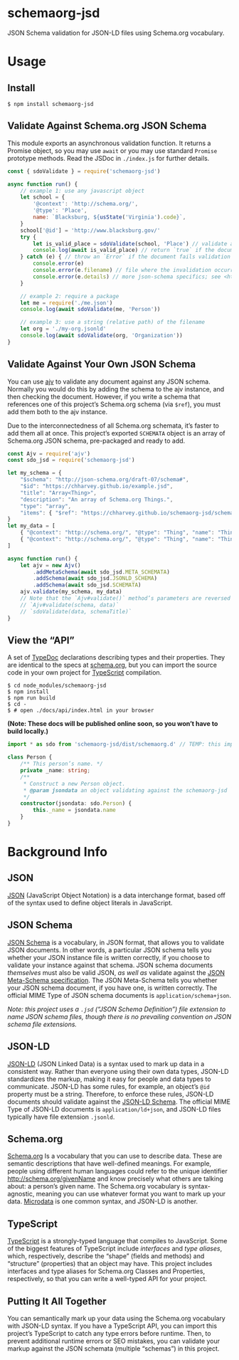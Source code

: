 # schemaorg-jsd
JSON Schema validation for JSON-LD files using Schema.org vocabulary.


# Usage

## Install
```
$ npm install schemaorg-jsd
```

## Validate Against Schema.org JSON Schema

This module exports an asynchronous validation function.
It returns a Promise object, so you may use `await` or you may use standard `Promise` prototype methods.
Read the JSDoc in `./index.js` for further details.

```js
const { sdoValidate } = require('schemaorg-jsd')

async function run() {
	// example 1: use any javascript object
	let school = {
		'@context': 'http://schema.org/',
		'@type': 'Place',
		name: `Blacksburg, ${usState('Virginia').code}`,
	}
	school['@id'] = 'http://www.blacksburg.gov/'
	try {
		let is_valid_place = sdoValidate(school, 'Place') // validate against the 'Place' schema
		console.log(await is_valid_place) // return `true` if the document passes validation
	} catch (e) { // throw an `Error` if the document fails validation
		console.error(e)
		console.error(e.filename) // file where the invalidation occurred
		console.error(e.details) // more json-schema specifics; see <https://github.com/epoberezkin/ajv#validation-errors>
	}

	// example 2: require a package
	let me = require('./me.json')
	console.log(await sdoValidate(me, 'Person'))

	// example 3: use a string (relative path) of the filename
	let org = './my-org.jsonld'
	console.log(await sdoValidate(org, 'Organization'))
}
```


## Validate Against Your Own JSON Schema
You can use [ajv](https://www.npmjs.com/package/ajv) to validate any document against any JSON schema.
Normally you would do this by adding the schema to the ajv instance, and then checking the document.
However, if you write a schema that references one of this project’s Schema.org schema (via `$ref`),
you must add them both to the ajv instance.

Due to the interconnectedness of all Schema.org schemata, it’s faster to add them all at once.
This project’s exported `SCHEMATA` object is an array of Schema.org JSON schema,
pre-packaged and ready to add.
```js
const Ajv = require('ajv')
const sdo_jsd = require('schemaorg-jsd')

let my_schema = {
	"$schema": "http://json-schema.org/draft-07/schema#",
	"$id": "https://chharvey.github.io/example.jsd",
	"title": "Array<Thing>",
	"description": "An array of Schema.org Things.",
	"type": "array",
	"items": { "$ref": "https://chharvey.github.io/schemaorg-jsd/schema/Thing.jsd" }
}
let my_data = [
	{ "@context": "http://schema.org/", "@type": "Thing", "name": "Thing 1" },
	{ "@context": "http://schema.org/", "@type": "Thing", "name": "Thing 2" }
]

async function run() {
	let ajv = new Ajv()
		.addMetaSchema(await sdo_jsd.META_SCHEMATA)
		.addSchema(await sdo_jsd.JSONLD_SCHEMA)
		.addSchema(await sdo_jsd.SCHEMATA)
	ajv.validate(my_schema, my_data)
	// Note that the `Ajv#validate()` method’s parameters are reversed from this package’s `sdoValidate()`:
	// `Ajv#validate(schema, data)`
	// `sdoValidate(data, schemaTitle)`
}
```

## View the “API”
A set of [TypeDoc](http://typedoc.org/) declarations describing types and their properties.
They are identical to the specs at [schema.org](https://schema.org/),
but you can import the source code in your own project for
[TypeScript](http://www.typescriptlang.org/) compilation.

```
$ cd node_modules/schemaorg-jsd
$ npm install
$ npm run build
$ cd -
$ # open ./docs/api/index.html in your browser
```
**(Note: These docs will be published online soon, so you won’t have to build locally.)**

```ts
import * as sdo from 'schemaorg-jsd/dist/schemaorg.d' // TEMP: this import might change

class Person {
	/** This person’s name. */
	private _name: string;
	/**
	 * Construct a new Person object.
	 * @param jsondata an object validating against the schemaorg-jsd `Person` schema
	 */
	constructor(jsondata: sdo.Person) {
		this._name = jsondata.name
	}
}
```


# Background Info

## JSON
[JSON](http://www.json.org/) (JavaScript Object Notation) is a data interchange format,
based off of the syntax used to define object literals in JavaScript.

## JSON Schema
[JSON Schema](http://json-schema.org/) is a vocabulary, in JSON format,
that allows you to validate JSON documents.
In other words, a particular JSON schema tells you whether your JSON instance file is written correctly,
if you choose to validate your instance against that schema.
JSON schema documents *themselves* must also be valid JSON, *as well as* validate against the
[JSON Meta-Schema specification](http://json-schema.org/draft-07/schema).
The JSON Meta-Schema tells you whether your JSON schema document, if you have one, is written correctly.
The official MIME Type of JSON schema documents is `application/schema+json`.

*Note: this project uses a `.jsd` (“JSON Schema Definition”) file extension to name JSON schema files, though
there is no prevailing convention on JSON schema file extensions.*

## JSON-LD
[JSON-LD](https://json-ld.org/) (JSON Linked Data) is a syntax used to mark up data in a consistent way.
Rather than everyone using their own data types, JSON-LD standardizes the markup, making it easy
for people and data types to communicate.
JSON-LD has some rules, for example, an object’s `@id` property must be a string.
Therefore, to enforce these rules, JSON-LD documents should validate against the
[JSON-LD Schema](https://raw.githubusercontent.com/json-ld/json-ld.org/master/schemas/jsonld-schema.json).
The official MIME Type of JSON-LD documents is `application/ld+json`,
and JSON-LD files typically have file extension `.jsonld`.

## Schema.org
[Schema.org](https://schema.org/) Is a vocabulary that you can use to describe data.
These are semantic descriptions that have well-defined meanings.
For example, people using different human languages could refer to the unique identifier http://schema.org/givenName
and know precisely what others are talking about: a person’s given name.
The Schema.org vocabulary is syntax-agnostic, meaning you can use whatever format you want to mark up your data.
[Microdata](https://www.w3.org/TR/microdata/) is one common syntax, and JSON-LD is another.

## TypeScript
[TypeScript](https://www.typescriptlang.org/) is a strongly-typed language that compiles to JavaScript.
Some of the biggest features of TypeScript include *interfaces* and *type aliases*, which, respectively,
describe the “shape” (fields and methods) and “structure” (properties) that an object may have.
This project includes interfaces and type aliases for Schema.org Classes and Properties, respectively,
so that you can write a well-typed API for your project.

## Putting It All Together
You can semantically mark up your data using the Schema.org vocabulary with JSON-LD syntax.
If you have a TypeScript API, you can import this project’s TypeScript to catch any type errors before runtime.
Then, to prevent additional runtime errors or SEO mistakes, you can validate your markup against
the JSON schemata (multiple “schemas”) in this project.
